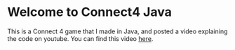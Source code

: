 # Welcome to Connect4 Java
This is a Connect 4 game that I made in Java, and posted a video explaining the code on youtube. You can find this video [here](https://youtu.be/E6TPk2GVuIY).
